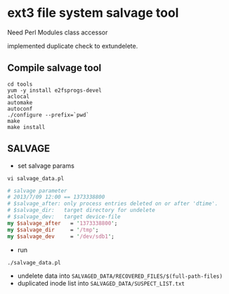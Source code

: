 # ext3 file system salvage tool
Need Perl Modules
class accessor

implemented duplicate check to extundelete.

## Compile salvage tool

```
cd tools
yum -y install e2fsprogs-devel
aclocal
automake
autoconf
./configure --prefix=`pwd`
make
make install
```

## SALVAGE
- set salvage params

```
vi salvage_data.pl
```
```perl
# salvage parameter
# 2013/7/09 12:00 == 1373338800
# $salvage_after: only process entries deleted on or after 'dtime'.
# $salvage_dir:   target directory for undelete
# $salvage_dev:   target device-file
my $salvage_after   = '1373338800';
my $salvage_dir     = '/tmp';
my $salvage_dev     = '/dev/sdb1';
```

- run

```
./salvage_data.pl
```

- undelete data into ``SALVAGED_DATA/RECOVERED_FILES/$(full-path-files)``
- duplicated inode list into ``SALVAGED_DATA/SUSPECT_LIST.txt``
